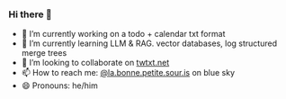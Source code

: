 ### Hi there 👋

<!--
**JonLundy/JonLundy** is a ✨ _special_ ✨ repository because its `README.md` (this file) appears on your GitHub profile.

Here are some ideas to get you started:
-->

- 🔭 I’m currently working on a todo + calendar txt format
- 🌱 I’m currently learning LLM & RAG. vector databases, log structured merge trees
- 👯 I’m looking to collaborate on [twtxt.net](https://twtxt.net)
- 📫 How to reach me: [@la.bonne.petite.sour.is](https://la.bonne.petite.sour.is) on blue sky
- 😄 Pronouns: he/him

